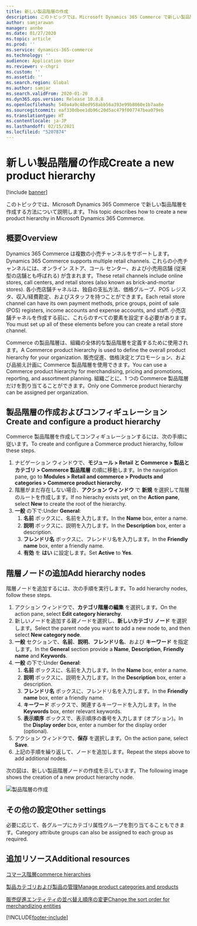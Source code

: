 ```yaml
---
title: 新しい製品階層の作成
description: このトピックでは、Microsoft Dynamics 365 Commerce で新しい製品階層を作成する方法について説明します。
author: samjarawan
manager: annbe
ms.date: 01/27/2020
ms.topic: article
ms.prod: ''
ms.service: dynamics-365-commerce
ms.technology: ''
audience: Application User
ms.reviewer: v-chgri
ms.custom: ''
ms.assetid: ''
ms.search.region: Global
ms.author: samjar
ms.search.validFrom: 2020-01-20
ms.dyn365.ops.version: Release 10.0.8
ms.openlocfilehash: 540a4a9c48ed958abb56a393e99b8060e1b7aa8e
ms.sourcegitcommit: eaf330dbee1db96c20d5ac479f007747bea079eb
ms.translationtype: HT
ms.contentlocale: ja-JP
ms.lasthandoff: 02/15/2021
ms.locfileid: "5207874"
---
```

# <a name="create-a-new-product-hierarchy"></a><span data-ttu-id="1e3ff-103">新しい製品階層の作成</span><span class="sxs-lookup"><span data-stu-id="1e3ff-103">Create a new product hierarchy</span></span>


[!include [banner](includes/banner.md)]

<span data-ttu-id="1e3ff-104">このトピックでは、Microsoft Dynamics 365 Commerce で新しい製品階層を作成する方法について説明します。</span><span class="sxs-lookup"><span data-stu-id="1e3ff-104">This topic describes how to create a new product hierarchy in Microsoft Dynamics 365 Commerce.</span></span>

## <a name="overview"></a><span data-ttu-id="1e3ff-105">概要</span><span class="sxs-lookup"><span data-stu-id="1e3ff-105">Overview</span></span>

<span data-ttu-id="1e3ff-106">Dynamics 365 Commerce は複数の小売チャンネルをサポートします。</span><span class="sxs-lookup"><span data-stu-id="1e3ff-106">Dynamics 365 Commerce supports multiple retail channels.</span></span> <span data-ttu-id="1e3ff-107">これらの小売チャンネルには、オンライン ストア、コール センター、および小売用店舗 (従来型の店舗とも呼ばれる) が含まれます。</span><span class="sxs-lookup"><span data-stu-id="1e3ff-107">These retail channels include online stores, call centers, and retail stores (also known as brick-and-mortar stores).</span></span> <span data-ttu-id="1e3ff-108">各小売店舗チャネルは、独自の支払方法、価格グループ、POS レジスタ、収入/経費勘定、およびスタッフを持つことができます。</span><span class="sxs-lookup"><span data-stu-id="1e3ff-108">Each retail store channel can have its own payment methods, price groups, point of sale (POS) registers, income accounts and expense accounts, and staff.</span></span> <span data-ttu-id="1e3ff-109">小売店舗チャネルを作成する前に、これらのすべての要素を設定する必要があります。</span><span class="sxs-lookup"><span data-stu-id="1e3ff-109">You must set up all of these elements before you can create a retail store channel.</span></span> 

<span data-ttu-id="1e3ff-110">Commerce の製品階層は、組織の全体的な製品階層を定義するために使用されます。</span><span class="sxs-lookup"><span data-stu-id="1e3ff-110">A Commerce product hierarchy is used to define the overall product hierarchy for your organization.</span></span> <span data-ttu-id="1e3ff-111">販売促進、価格決定とプロモーション、および品揃え計画に Commerce 製品階層を使用できます。</span><span class="sxs-lookup"><span data-stu-id="1e3ff-111">You can use a Commerce product hierarchy for merchandising, pricing and promotions, reporting, and assortment planning.</span></span> <span data-ttu-id="1e3ff-112">組織ごとに、1 つの Commerce 製品階層だけを割り当てることができます。</span><span class="sxs-lookup"><span data-stu-id="1e3ff-112">Only one Commerce product hierarchy can be assigned per organization.</span></span>

## <a name="create-and-configure-a-product-hierarchy"></a><span data-ttu-id="1e3ff-113">製品階層の作成およびコンフィギュレーション</span><span class="sxs-lookup"><span data-stu-id="1e3ff-113">Create and configure a product hierarchy</span></span>

<span data-ttu-id="1e3ff-114">Commerce 製品階層を作成してコンフィギュレーションするには、次の手順に従います。</span><span class="sxs-lookup"><span data-stu-id="1e3ff-114">To create and configure a Commerce product hierarchy, follow these steps.</span></span>

1. <span data-ttu-id="1e3ff-115">ナビゲーション ウィンドウで、**モジュール \> Retail と Commerce \> 製品とカテゴリ \> Commerce 製品階層** の順に移動します。</span><span class="sxs-lookup"><span data-stu-id="1e3ff-115">In the navigation pane, go to **Modules \> Retail and commerce \> Products and categories \> Commerce product hierarchy**.</span></span>
1. <span data-ttu-id="1e3ff-116">階層がまだ存在しない場合、**アクション ウィンドウ** で **新規** を選択して階層のルートを作成します。</span><span class="sxs-lookup"><span data-stu-id="1e3ff-116">If no hierachy exists yet, on the **Action pane**, select **New** to create the root of the hierarchy.</span></span>
1. <span data-ttu-id="1e3ff-117">**一般** の下で:</span><span class="sxs-lookup"><span data-stu-id="1e3ff-117">Under **General**:</span></span>
    1. <span data-ttu-id="1e3ff-118">**名前** ボックスに、名前を入力します。</span><span class="sxs-lookup"><span data-stu-id="1e3ff-118">In the **Name** box, enter a name.</span></span>
    1. <span data-ttu-id="1e3ff-119">**説明** ボックスに、説明を入力します。</span><span class="sxs-lookup"><span data-stu-id="1e3ff-119">In the **Description** box, enter a description.</span></span>
    1. <span data-ttu-id="1e3ff-120">**フレンドリ名** ボックスに、フレンドリ名を入力します。</span><span class="sxs-lookup"><span data-stu-id="1e3ff-120">In the **Friendly name** box, enter a friendly name.</span></span>
    1. <span data-ttu-id="1e3ff-121">**有効** を **はい** に設定します。</span><span class="sxs-lookup"><span data-stu-id="1e3ff-121">Set **Active** to **Yes**.</span></span>

## <a name="add-hierarchy-nodes"></a><span data-ttu-id="1e3ff-122">階層ノードの追加</span><span class="sxs-lookup"><span data-stu-id="1e3ff-122">Add hierarchy nodes</span></span>

<span data-ttu-id="1e3ff-123">階層ノードを追加するには、次の手順を実行します。</span><span class="sxs-lookup"><span data-stu-id="1e3ff-123">To add hierarchy nodes, follow these steps.</span></span>

1. <span data-ttu-id="1e3ff-124">アクション ウィンドウで、**カテゴリ階層の編集** を選択します。</span><span class="sxs-lookup"><span data-stu-id="1e3ff-124">On the action pane, select **Edit category hierarchy**.</span></span>
1. <span data-ttu-id="1e3ff-125">新しいノードを追加する親ノードを選択し、**新しいカテゴリ ノード** を選択します。</span><span class="sxs-lookup"><span data-stu-id="1e3ff-125">Select the parent node you want to add a new node to, and then select **New category node**.</span></span>
1. <span data-ttu-id="1e3ff-126">**一般** セクションで、**名前**、**説明**、**フレンドリ名**、および **キーワード** を指定します。</span><span class="sxs-lookup"><span data-stu-id="1e3ff-126">In the **General** section provide a **Name**, **Description**, **Friendly name** and **Keywords**.</span></span>
1. <span data-ttu-id="1e3ff-127">**一般** の下で:</span><span class="sxs-lookup"><span data-stu-id="1e3ff-127">Under **General**:</span></span>
    1. <span data-ttu-id="1e3ff-128">**名前** ボックスに、名前を入力します。</span><span class="sxs-lookup"><span data-stu-id="1e3ff-128">In the **Name** box, enter a name.</span></span>
    1. <span data-ttu-id="1e3ff-129">**説明** ボックスに、説明を入力します。</span><span class="sxs-lookup"><span data-stu-id="1e3ff-129">In the **Description** box, enter a description.</span></span>
    1. <span data-ttu-id="1e3ff-130">**フレンドリ名** ボックスに、フレンドリ名を入力します。</span><span class="sxs-lookup"><span data-stu-id="1e3ff-130">In the **Friendly name** box, enter a friendly name.</span></span>
    1. <span data-ttu-id="1e3ff-131">**キーワード** ボックスで、関連するキーワードを入力します。</span><span class="sxs-lookup"><span data-stu-id="1e3ff-131">In the **Keywords** box, enter relevant keywords.</span></span>
    1. <span data-ttu-id="1e3ff-132">**表示順序** ボックスで、表示順序の番号を入力します (オプション)。</span><span class="sxs-lookup"><span data-stu-id="1e3ff-132">In the **Display order** box, enter a number for the display order (optional).</span></span>
1. <span data-ttu-id="1e3ff-133">アクション ウィンドウで、**保存** を選択します。</span><span class="sxs-lookup"><span data-stu-id="1e3ff-133">On the action pane, select **Save**.</span></span>
1. <span data-ttu-id="1e3ff-134">上記の手順を繰り返して、ノードを追加します。</span><span class="sxs-lookup"><span data-stu-id="1e3ff-134">Repeat the steps above to add additional nodes.</span></span>

<span data-ttu-id="1e3ff-135">次の図は、新しい製品階層ノードの作成を示しています。</span><span class="sxs-lookup"><span data-stu-id="1e3ff-135">The following image shows the creation of a new product hierarchy node.</span></span>

![製品階層の作成](media/create-product-hierarchy.png)

## <a name="other-settings"></a><span data-ttu-id="1e3ff-137">その他の設定</span><span class="sxs-lookup"><span data-stu-id="1e3ff-137">Other settings</span></span>

<span data-ttu-id="1e3ff-138">必要に応じて、各グループにカテゴリ属性グループを割り当てることもできます。</span><span class="sxs-lookup"><span data-stu-id="1e3ff-138">Category attribute groups can also be assigned to each group as required.</span></span>  

## <a name="additional-resources"></a><span data-ttu-id="1e3ff-139">追加リソース</span><span class="sxs-lookup"><span data-stu-id="1e3ff-139">Additional resources</span></span>

[<span data-ttu-id="1e3ff-140">コマース階層</span><span class="sxs-lookup"><span data-stu-id="1e3ff-140">commerce hierarchies</span></span>](retail-hierarchies.md)

[<span data-ttu-id="1e3ff-141">製品カテゴリおよび製品の管理</span><span class="sxs-lookup"><span data-stu-id="1e3ff-141">Manage product categories and products </span></span>](category-management-product-creation.md)

[<span data-ttu-id="1e3ff-142">販売促進エンティティの並べ替え順序の変更</span><span class="sxs-lookup"><span data-stu-id="1e3ff-142">Change the sort order for merchandizing entities</span></span>](custom-order-categories-nav-retail-prod-hierarchy.md)


[!INCLUDE[footer-include](../includes/footer-banner.md)]